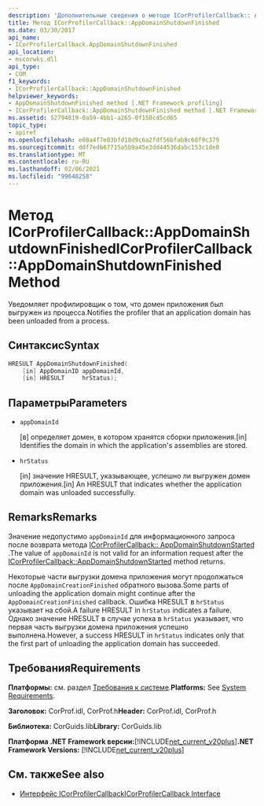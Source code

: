 ```yaml
---
description: 'Дополнительные сведения о методе ICorProfilerCallback:: AppDomainShutdownFinished'
title: Метод ICorProfilerCallback::AppDomainShutdownFinished
ms.date: 03/30/2017
api_name:
- ICorProfilerCallback.AppDomainShutdownFinished
api_location:
- mscorwks.dll
api_type:
- COM
f1_keywords:
- ICorProfilerCallback::AppDomainShutdownFinished
helpviewer_keywords:
- AppDomainShutdownFinished method [.NET Framework profiling]
- ICorProfilerCallback::AppDomainShutdownFinished method [.NET Framework profiling]
ms.assetid: 52794819-0a59-4bb1-a265-0f158cd5cd65
topic_type:
- apiref
ms.openlocfilehash: e08a4f7e03bfd18d9c6a2fdf56bfab8c68f9c379
ms.sourcegitcommit: ddf7edb67715a5b9a45e3dd44536dabc153c1de0
ms.translationtype: MT
ms.contentlocale: ru-RU
ms.lasthandoff: 02/06/2021
ms.locfileid: "99648258"
---
```

# <a name="icorprofilercallbackappdomainshutdownfinished-method"></a><span data-ttu-id="280aa-103">Метод ICorProfilerCallback::AppDomainShutdownFinished</span><span class="sxs-lookup"><span data-stu-id="280aa-103">ICorProfilerCallback::AppDomainShutdownFinished Method</span></span>

<span data-ttu-id="280aa-104">Уведомляет профилировщик о том, что домен приложения был выгружен из процесса.</span><span class="sxs-lookup"><span data-stu-id="280aa-104">Notifies the profiler that an application domain has been unloaded from a process.</span></span>  
  
## <a name="syntax"></a><span data-ttu-id="280aa-105">Синтаксис</span><span class="sxs-lookup"><span data-stu-id="280aa-105">Syntax</span></span>  
  
```cpp  
HRESULT AppDomainShutdownFinished(  
    [in] AppDomainID appDomainId,  
    [in] HRESULT     hrStatus);  
```  
  
## <a name="parameters"></a><span data-ttu-id="280aa-106">Параметры</span><span class="sxs-lookup"><span data-stu-id="280aa-106">Parameters</span></span>

- `appDomainId`

  <span data-ttu-id="280aa-107">\[в] определяет домен, в котором хранятся сборки приложения.</span><span class="sxs-lookup"><span data-stu-id="280aa-107">\[in] Identifies the domain in which the application's assemblies are stored.</span></span>

- `hrStatus`

  <span data-ttu-id="280aa-108">\[in] значение HRESULT, указывающее, успешно ли выгружен домен приложения.</span><span class="sxs-lookup"><span data-stu-id="280aa-108">\[in] An HRESULT that indicates whether the application domain was unloaded successfully.</span></span>

## <a name="remarks"></a><span data-ttu-id="280aa-109">Remarks</span><span class="sxs-lookup"><span data-stu-id="280aa-109">Remarks</span></span>  

 <span data-ttu-id="280aa-110">Значение недопустимо `appDomainId` для информационного запроса после возврата метода [ICorProfilerCallback:: AppDomainShutdownStarted](icorprofilercallback-appdomainshutdownstarted-method.md) .</span><span class="sxs-lookup"><span data-stu-id="280aa-110">The value of `appDomainId` is not valid for an information request after the [ICorProfilerCallback::AppDomainShutdownStarted](icorprofilercallback-appdomainshutdownstarted-method.md) method returns.</span></span>  
  
 <span data-ttu-id="280aa-111">Некоторые части выгрузки домена приложения могут продолжаться после `AppDomainCreationFinished` обратного вызова.</span><span class="sxs-lookup"><span data-stu-id="280aa-111">Some parts of unloading the application domain might continue after the `AppDomainCreationFinished` callback.</span></span> <span data-ttu-id="280aa-112">Ошибка HRESULT в `hrStatus` указывает на сбой.</span><span class="sxs-lookup"><span data-stu-id="280aa-112">A failure HRESULT in `hrStatus` indicates a failure.</span></span> <span data-ttu-id="280aa-113">Однако значение HRESULT в случае успеха в `hrStatus` указывает, что первая часть выгрузки домена приложения успешно выполнена.</span><span class="sxs-lookup"><span data-stu-id="280aa-113">However, a success HRESULT in `hrStatus` indicates only that the first part of unloading the application domain has succeeded.</span></span>  
  
## <a name="requirements"></a><span data-ttu-id="280aa-114">Требования</span><span class="sxs-lookup"><span data-stu-id="280aa-114">Requirements</span></span>  

 <span data-ttu-id="280aa-115">**Платформы:** см. раздел [Требования к системе](../../get-started/system-requirements.md).</span><span class="sxs-lookup"><span data-stu-id="280aa-115">**Platforms:** See [System Requirements](../../get-started/system-requirements.md).</span></span>  
  
 <span data-ttu-id="280aa-116">**Заголовок:** CorProf.idl, CorProf.h</span><span class="sxs-lookup"><span data-stu-id="280aa-116">**Header:** CorProf.idl, CorProf.h</span></span>  
  
 <span data-ttu-id="280aa-117">**Библиотека:** CorGuids.lib</span><span class="sxs-lookup"><span data-stu-id="280aa-117">**Library:** CorGuids.lib</span></span>  
  
 <span data-ttu-id="280aa-118">**Платформа .NET Framework версии:**[!INCLUDE[net_current_v20plus](../../../../includes/net-current-v20plus-md.md)]</span><span class="sxs-lookup"><span data-stu-id="280aa-118">**.NET Framework Versions:** [!INCLUDE[net_current_v20plus](../../../../includes/net-current-v20plus-md.md)]</span></span>  
  
## <a name="see-also"></a><span data-ttu-id="280aa-119">См. также</span><span class="sxs-lookup"><span data-stu-id="280aa-119">See also</span></span>

- [<span data-ttu-id="280aa-120">Интерфейс ICorProfilerCallback</span><span class="sxs-lookup"><span data-stu-id="280aa-120">ICorProfilerCallback Interface</span></span>](icorprofilercallback-interface.md)
